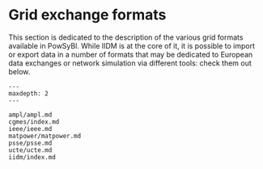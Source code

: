 # Grid exchange formats

This section is dedicated to the description of the various grid formats available in PowSyBl. While IIDM is at the core 
of it, it is possible to import or export data in a number of formats that may be dedicated to European data exchanges 
or network simulation via different tools: check them out below.

```{toctree}
---
maxdepth: 2
---

ampl/ampl.md
cgmes/index.md
ieee/ieee.md
matpower/matpower.md
psse/psse.md
ucte/ucte.md
iidm/index.md
```
